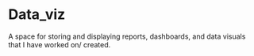 # Data_viz
A space for storing and displaying reports, dashboards, and data visuals that I have worked on/ created.
